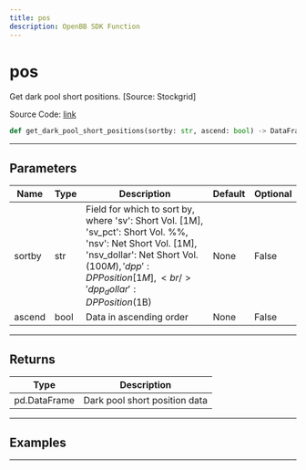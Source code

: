 ```yaml
---
title: pos
description: OpenBB SDK Function
---
```


# pos

Get dark pool short positions. [Source: Stockgrid]

Source Code: [link](https://github.com/OpenBB-finance/OpenBBTerminal/tree/main/openbb_terminal/stocks/dark_pool_shorts/stockgrid_model.py#L20)

```python
def get_dark_pool_short_positions(sortby: str, ascend: bool) -> DataFrame
```
---

## Parameters

| Name | Type | Description | Default | Optional |
| ---- | ---- | ----------- | ------- | -------- |
| sortby | str | Field for which to sort by, where 'sv': Short Vol. [1M],<br/>'sv_pct': Short Vol. %%, 'nsv': Net Short Vol. [1M],<br/>'nsv_dollar': Net Short Vol. ($100M), 'dpp': DP Position [1M],<br/>'dpp_dollar': DP Position ($1B) | None | False |
| ascend | bool | Data in ascending order | None | False |

---

## Returns

| Type | Description |
| ---- | ----------- |
| pd.DataFrame | Dark pool short position data |

---

## Examples

---

